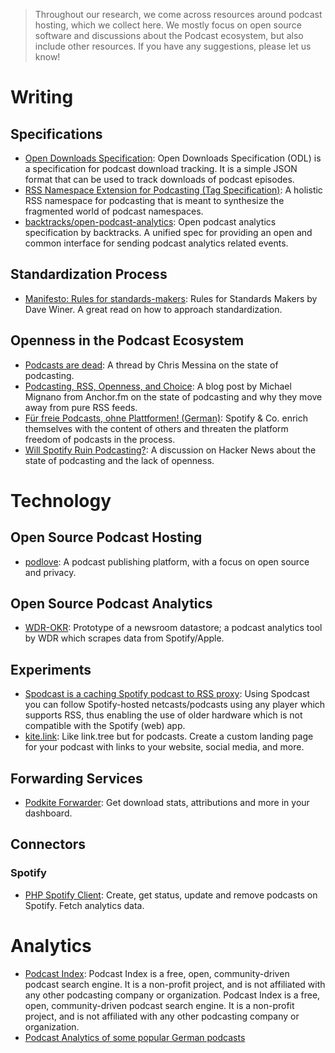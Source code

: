 > Throughout our research, we come across resources around podcast hosting, which
> we collect here.
> We mostly focus on open source software and discussions about the Podcast ecosystem,
> but also include other resources. If you have any suggestions, please let us know!

# Writing

## Specifications

- [Open Downloads Specification](https://github.com/open-downloads/odl): Open Downloads Specification (ODL) is a specification for podcast download tracking. It is a simple JSON format that can be used to track downloads of podcast episodes.
- [RSS Namespace Extension for Podcasting (Tag Specification)](https://github.com/Podcastindex-org/podcast-namespace/blob/main/docs/1.0.md): A holistic RSS namespace for podcasting that is meant to synthesize the fragmented world of podcast namespaces. 
- [backtracks/open-podcast-analytics](https://github.com/backtracks/open-podcast-analytics): Open podcast analytics specification by backtracks. A unified spec for providing an open and common interface for sending podcast analytics related events.

## Standardization Process

- [Manifesto: Rules for standards-makers](http://scripting.com/2017/05/09/rulesForStandardsmakers.html): Rules for Standards Makers by Dave Winer. A great read on how to approach standardization.

## Openness in the Podcast Ecosystem

- [Podcasts are dead](https://twitter.com/chrismessina/status/1384572264566255619): A thread by Chris Messina on the state of podcasting.
- [Podcasting, RSS, Openness, and Choice](https://mignano.medium.com/podcasting-rss-openness-and-choice-50223b1f16d0): A blog post by Michael Mignano from Anchor.fm on the state of podcasting and why they move away from pure RSS feeds.
- [Für freie Podcasts, ohne Plattformen! (German)](https://web.archive.org/web/20210729163719/https://blogsnider.de/fuer-freie-podcasts-ohne-plattformen/): Spotify & Co. enrich themselves with the content of others and threaten the platform freedom of podcasts in the process.
- [Will Spotify Ruin Podcasting?](https://news.ycombinator.com/item?id=22285569): A discussion on Hacker News about the state of podcasting and the lack of openness.



# Technology

## Open Source Podcast Hosting

- [podlove](https://podlove.org/): A podcast publishing platform, with a focus on open source and privacy.

## Open Source Podcast Analytics

- [WDR-OKR](https://github.com/wdr-data/wdr-okr/): Prototype of a newsroom datastore; a podcast analytics tool by WDR which scrapes data from Spotify/Apple.

## Experiments

- [Spodcast is a caching Spotify podcast to RSS proxy](https://github.com/Yetangitu/Spodcast): Using Spodcast you can follow Spotify-hosted netcasts/podcasts using any player which supports RSS, thus enabling the use of older hardware which is not compatible with the Spotify (web) app. 
- [kite.link](https://kite.link/): Like link.tree but for podcasts. Create a custom landing page for your podcast with links to your website, social media, and more.

## Forwarding Services

- [Podkite Forwarder](https://docs.podkite.com/download-analytics/setup/): Get download stats, attributions and more in your dashboard.

## Connectors

### Spotify

- [PHP Spotify Client](https://github.com/podcasthosting/podcast-client-spotify): Create, get status, update and remove podcasts on Spotify. Fetch analytics data.

# Analytics

- [Podcast Index](https://podcastindex.org/): Podcast Index is a free, open, community-driven podcast search engine. It is a non-profit project, and is not affiliated with any other podcasting company or organization. Podcast Index is a free, open, community-driven podcast search engine. It is a non-profit project, and is not affiliated with any other podcasting company or organization.
- [Podcast Analytics of some popular German podcasts](https://podcast-analysen.de/)

